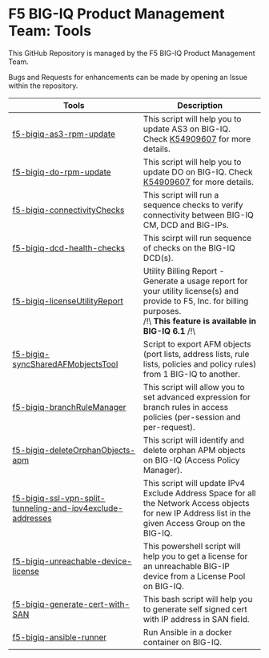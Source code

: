 # F5 BIG-IQ Product Management Team: Tools

This GitHub Repository is managed by the F5 BIG-IQ Product Management Team.

Bugs and Requests for enhancements can be made by opening an Issue within the repository.

Tools | Description
------------ | -------------
[f5-bigiq-as3-rpm-update](./f5-bigiq-as3-rpm-update) | This script will help you to update AS3 on BIG-IQ. Check [K54909607](https://support.f5.com/csp/article/K54909607) for more details.
[f5-bigiq-do-rpm-update](./f5-bigiq-do-rpm-update) | This script will help you to update DO on BIG-IQ. Check [K54909607](https://support.f5.com/csp/article/K54909607) for more details.
[f5-bigiq-connectivityChecks](./f5-bigiq-connectivityChecks) | This script will run a sequence checks to verify connectivity between BIG-IQ CM, DCD and BIG-IPs.
[f5-bigiq-dcd-health-checks](./f5-bigiq-dcd-health-checks) | This scirpt will run sequence of checks on the BIG-IQ DCD(s).
[f5-bigiq-licenseUtilityReport](https://devcentral.f5.com/articles/generation-of-utility-billing-report-using-big-iqs-api-30193) | Utility Billing Report - Generate a usage report for your utility license(s) and provide to F5, Inc. for billing purposes.<br/>/!\ **This feature is available in BIG-IQ 6.1** /!\
[f5-bigiq-syncSharedAFMobjectsTool](./f5-bigiq-syncSharedAFMobjectsTool) | Script to export AFM objects (port lists, address lists, rule lists, policies and policy rules) from 1 BIG-IQ to another.
[f5-bigiq-branchRuleManager](./f5-bigiq-branchRuleManager) | This script will allow you to set advanced expression for branch rules in access policies (per-session and per-request).
[f5-bigiq-deleteOrphanObjects-apm](./f5-bigiq-deleteOrphanObjects-apm) | This script will identify and delete orphan APM objects on BIG-IQ (Access Policy Manager).
[f5-bigiq-ssl-vpn-split-tunneling-and-ipv4exclude-addresses](./f5-bigiq-ssl-vpn-split-tunneling-and-ipv4exclude-addresses) | This script will update IPv4 Exclude Address Space for all the Network Access objects for new IP Address list in the given Access Group on the BIG-IQ.
[f5-bigiq-unreachable-device-license](./f5-bigiq-unreachable-device-license) | This powershell script will help you to get a license for an unreachable BIG-IP device from a License Pool on BIG-IQ.
[f5-bigiq-generate-cert-with-SAN](./f5-bigiq-generate-cert-with-SAN) | This bash script will help you to generate self signed cert with IP address in SAN field.
[f5-bigiq-ansible-runner](./f5-bigiq-ansible-runner) | Run Ansible in a docker container on BIG-IQ.